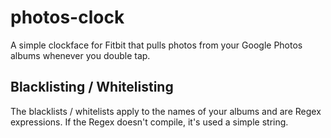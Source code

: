 # photos-clock

A simple clockface for Fitbit that pulls photos from your Google Photos albums whenever you double tap.

## Blacklisting / Whitelisting

The blacklists / whitelists apply to the names of your albums and are Regex expressions. If the Regex doesn't compile, it's used a simple string.